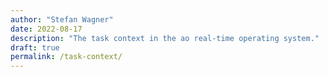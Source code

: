 ```yaml
---
author: "Stefan Wagner"
date: 2022-08-17
description: "The task context in the ao real-time operating system."
draft: true
permalink: /task-context/
---
```


